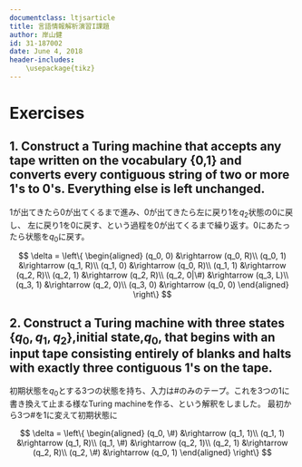 ```yaml
---
documentclass: ltjsarticle
title: 言語情報解析演習I課題
author: 岸山健
id: 31-187002
date: June 4, 2018
header-includes:
    \usepackage{tikz}
---
```

<!--
https://www3.nd.edu/~kogge/courses/cse30151-fa17/Public/other/tikz_tutorial.pdf
https://tex.stackexchange.com/questions/20784/which-package-can-be-used-to-draw-automata
矢印が出ないと思っていたら解像度の問題でした。
-->
# Exercises

## 1. Construct a Turing machine that accepts any tape written on the vocabulary {0,1} and converts every contiguous string of two or more 1's to 0's. Everything else is left unchanged.

1が出てきたら0が出てくるまで進み、0が出てきたら左に戻り1を$q_2$状態の0に戻し、
左に戻り1を0に戻す、という過程を0が出てくるまで繰り返す。0にあたったら状態を$q_0$に戻す。

$$
\delta = \left\{
\begin{aligned}
(q_0, 0) &\rightarrow (q_0, R)\\
(q_0, 1) &\rightarrow (q_1, R)\\
(q_1, 0) &\rightarrow (q_0, R)\\
(q_1, 1) &\rightarrow (q_2, R)\\
(q_2, 1) &\rightarrow (q_2, R)\\
(q_2, 0|\#) &\rightarrow (q_3, L)\\
(q_3, 1) &\rightarrow (q_2, 0)\\
(q_3, 0) &\rightarrow (q_0, 0)
\end{aligned}
\right\}
$$

## 2. Construct a Turing machine with three states {$q_0,q_1,q_2$},initial state,$q_0$, that begins with an input tape consisting entirely of blanks and halts with exactly three contiguous 1's on the tape.

初期状態を$q_0$とする3つの状態を持ち、入力は#のみのテープ。これを3つの1に書き換えて止まる様なTuring machineを作る、という解釈をしました。
最初から3つ#を1に変えて初期状態に

$$
\delta = \left\{
\begin{aligned}
(q_0, \#) &\rightarrow (q_1, 1)\\
(q_1, 1) &\rightarrow (q_1, R)\\
(q_1, \#) &\rightarrow (q_2, 1)\\
(q_2, 1) &\rightarrow (q_2, R)\\
(q_2, \#) &\rightarrow (q_0, 1)
\end{aligned}
\right\}
$$

